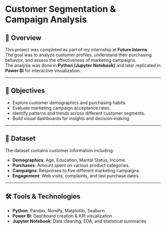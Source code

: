 # Customer Segmentation & Campaign Analysis

## 📌 Overview
This project was completed as part of my internship at **Future Interns**.  
The goal was to analyze customer profiles, understand their purchasing behavior, and assess the effectiveness of marketing campaigns.  
The analysis was done in **Python (Jupyter Notebook)** and later replicated in **Power BI** for interactive visualization.

---

## 🎯 Objectives
- Explore customer demographics and purchasing habits.
- Evaluate marketing campaign acceptance rates.
- Identify patterns and trends across different customer segments.
- Build visual dashboards for insights and decision-making.

---

## 📂 Dataset
The dataset contains customer information including:
- **Demographics**: Age, Education, Marital Status, Income.
- **Purchases**: Amount spent on various product categories.
- **Campaigns**: Responses to five different marketing campaigns.
- **Engagement**: Web visits, complaints, and last purchase dates.

---

## 🛠 Tools & Technologies
- **Python**: Pandas, NumPy, Matplotlib, Seaborn
- **Power BI**: Dashboard creation & KPI visualization
- **Jupyter Notebook**: Data cleaning, EDA, and statistical summaries





